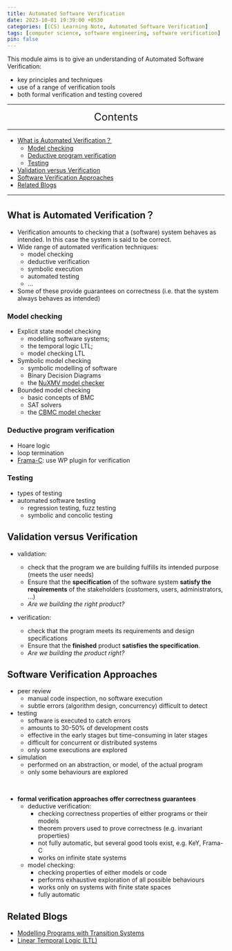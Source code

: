 ```yaml
---
title: Automated Software Verification
date: 2023-10-01 19:39:00 +0530
categories: [(CS) Learning Note, Automated Software Verification]
tags: [computer science, software engineering, software verification]
pin: false
---
```


This module aims is to give an understanding of Automated Software Verification:
- key principles and techniques
- use of a range of verification tools
- both formal verification and testing covered

---
<center><font size='5'> Contents </font></center>

---

<!-- TOC -->
  * [What is Automated Verification？](#what-is-automated-verification)
    * [Model checking](#model-checking)
    * [Deductive program verification](#deductive-program-verification)
    * [Testing](#testing)
  * [Validation versus Verification](#validation-versus-verification)
  * [Software Verification Approaches](#software-verification-approaches)
  * [Related Blogs](#related-blogs)
<!-- TOC -->

---

## What is Automated Verification？

- Verification amounts to checking that a (software) system behaves as intended. In this case the system is said to be correct.
- Wide range of automated verification techniques:
  - model checking
  - deductive verification
  - symbolic execution
  - automated testing
  - ...
- Some of these provide guarantees on correctness (i.e. that the system always behaves as intended)

### Model checking

- Explicit state model checking
  - modelling software systems;
  - the temporal logic LTL;
  - model checking LTL
- Symbolic model checking
  - symbolic modelling of software
  - Binary Decision Diagrams
  - the [NuXMV model checker](https://nuxmv.fbk.eu)
- Bounded model checking
  - basic concepts of BMC
  - SAT solvers
  - the [CBMC model checker](https://www.cprover.org/cbmc/)

### Deductive program verification

- Hoare logic
- loop termination
- [Frama-C](https://frama-c.com/): use WP plugin for verification

### Testing

- types of testing
- automated software testing
  - regression testing, fuzz testing
  - symbolic and concolic testing


## Validation versus Verification

- validation: 
  - check that the program we are building fulfills its intended purpose (meets the user needs)
  - Ensure that the **specification** of the software system **satisfy the requirements** of the stakeholders (customers, users, administrators, ...)
  - _Are we building the right product?_

- verification: 
  - check that the program meets its requirements and design specifications
  - Ensure that the **finished** product **satisfies the specification**.
  - _Are we building the product right?_

## Software Verification Approaches

- peer review
  - manual code inspection, no software execution
  - subtle errors (algorithm design, concurrency) difficult to detect
- testing
  - software is executed to catch errors
  - amounts to 30-50% of development costs
  - effective in the early stages but time-consuming in later stages
  - difficult for concurrent or distributed systems
  - only some executions are explored
- simulation
  - performed on an abstraction, or model, of the actual program
  - only some behaviours are explored

<br>

- **formal verification approaches offer correctness guarantees**
  - deductive verification:
    - checking correctness properties of either programs or their models
    - theorem provers used to prove correctness (e.g. invariant properties)
    - not fully automatic, but several good tools exist, e.g. KeY, Frama-C
    - works on infinite state systems
  - model checking:
    - checking properties of either models or code
    - performs exhaustive exploration of all possible behaviours
    - works only on systems with finite state spaces
    - fully automatic

## Related Blogs

- [Modelling Programs with Transition Systems](/posts/Transition-Systems/)
- [Linear Temporal Logic (LTL)](/posts/Linear-Temporal-Logic/)
